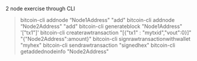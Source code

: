 2 node exercise through CLI 

>bitcoin-cli addnode “Node1Address" "add"
>bitcoin-cli addnode “Node2Address" "add"
>bitcoin-cli generateblock "Node1Address" '["tx1"]'
>bitcoin-cli createrawtransaction "[{\"tx1\" : \"mytxid\",\"vout\":0}]" "{\"Node2Address\":amount}"
>bitcoin-cli signrawtransactionwithwallet "myhex"
>bitcoin-cli sendrawtransaction "signedhex"
>bitcoin-cli getaddednodeinfo "Node2Address"
